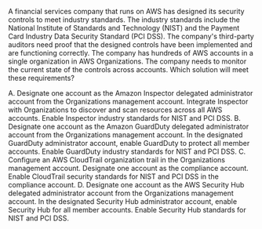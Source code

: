 A financial services company that runs on AWS has designed its security controls to meet industry standards. The industry standards include the National Institute of Standards and Technology (NIST) and the Payment Card Industry Data Security Standard (PCI DSS). The company's third-party auditors need proof that the designed controls have been implemented and are functioning correctly. The company has hundreds of AWS accounts in a single organization in AWS Organizations. The company needs to monitor the current state of the controls across accounts. Which solution will meet these requirements? 

A. Designate one account as the Amazon Inspector delegated administrator account from the Organizations management account.
Integrate Inspector with Organizations to discover and scan resources across all AWS accounts. Enable Inspector industry standards for NIST and PCI DSS. 
B. Designate one account as the Amazon GuardDuty delegated administrator account from the Organizations management account. In the designated GuardDuty administrator account, enable GuardDuty to protect all member accounts. Enable GuardDuty industry standards for NIST and PCI DSS. 
C. Configure an AWS CloudTrail organization trail in the Organizations management account. Designate one account as the compliance account. Enable CloudTrail security standards for NIST and PCI DSS in the compliance account. 
D. Designate one account as the AWS Security Hub delegated administrator account from the Organizations management account. In the designated Security Hub administrator account, enable Security Hub for all member accounts. Enable Security Hub standards for NIST and PCI DSS.